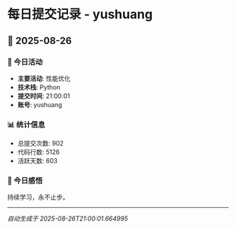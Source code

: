 # 每日提交记录 - yushuang

## 📅 2025-08-26

### 🎯 今日活动
- **主要活动**: 性能优化
- **技术栈**: Python
- **提交时间**: 21:00:01
- **账号**: yushuang

### 📊 统计信息
- 总提交次数: 902
- 代码行数: 5126
- 活跃天数: 603

### 💭 今日感悟
持续学习，永不止步。

---
*自动生成于 2025-08-26T21:00:01.664995*
